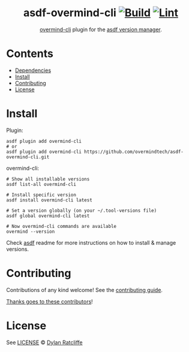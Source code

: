 <div align="center">

# asdf-overmind-cli [![Build](https://github.com/overmindtech/asdf-overmind-cli/actions/workflows/build.yml/badge.svg)](https://github.com/overmindtech/asdf-overmind-cli/actions/workflows/build.yml) [![Lint](https://github.com/overmindtech/asdf-overmind-cli/actions/workflows/lint.yml/badge.svg)](https://github.com/overmindtech/asdf-overmind-cli/actions/workflows/lint.yml)

[overmind-cli](https://github.com/overmindtech/cli) plugin for the [asdf version manager](https://asdf-vm.com).

</div>

# Contents

- [Dependencies](#dependencies)
- [Install](#install)
- [Contributing](#contributing)
- [License](#license)

# Install

Plugin:

```shell
asdf plugin add overmind-cli
# or
asdf plugin add overmind-cli https://github.com/overmindtech/asdf-overmind-cli.git
```

overmind-cli:

```shell
# Show all installable versions
asdf list-all overmind-cli

# Install specific version
asdf install overmind-cli latest

# Set a version globally (on your ~/.tool-versions file)
asdf global overmind-cli latest

# Now overmind-cli commands are available
overmind --version
```

Check [asdf](https://github.com/asdf-vm/asdf) readme for more instructions on how to
install & manage versions.

# Contributing

Contributions of any kind welcome! See the [contributing guide](contributing.md).

[Thanks goes to these contributors](https://github.com/overmindtech/asdf-overmind-cli/graphs/contributors)!

# License

See [LICENSE](LICENSE) © [Dylan Ratcliffe](https://github.com/overmindtech/)
